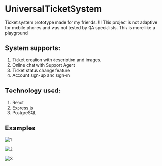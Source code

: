 ﻿# UniversalTicketSystem
Ticket system prototype made for my friends.
!!! This project is not adaptive for mobile phones and was not tested by QA specialists. This is more like a playground

## System supports:
1. Ticket creation with description and images.
2. Online chat with Support Agent
3. Ticket status change feature
4. Account sign-up and sign-in

## Technology used:
1. React 
2. Express.js
3. PostgreSQL

##  Examples

![1](https://github.com/user-attachments/assets/ea8409a7-e7d4-487b-af5d-5df4bbbc9246)

![2](https://github.com/user-attachments/assets/fdfd71ca-df46-4fd9-be93-6c0f3d5a9bdc)

![3](https://github.com/user-attachments/assets/a84275eb-7320-45b8-a7f9-0de10d269795)
